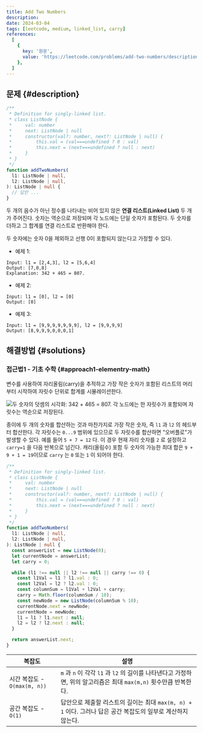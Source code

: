 ```yaml
---
title: Add Two Numbers
description:
date: 2024-03-04
tags: [leetcode, medium, linked_list, carry]
references:
  [
    {
      key: '원문',
      value: 'https://leetcode.com/problems/add-two-numbers/description/',
    },
  ]
---
```


## 문제 {#description}

```ts
/**
 * Definition for singly-linked list.
 * class ListNode {
 *     val: number
 *     next: ListNode | null
 *     constructor(val?: number, next?: ListNode | null) {
 *         this.val = (val===undefined ? 0 : val)
 *         this.next = (next===undefined ? null : next)
 *     }
 * }
 */
function addTwoNumbers(
  l1: ListNode | null,
  l2: ListNode | null,
): ListNode | null {
  // 답안 ...
}
```

두 개의 음수가 아닌 정수를 나타내는 비어 있지 않은 **연결 리스트(Linked List)** 두 개가 주어진다. 숫자는 역순으로 저장되며 각 노드에는 단일 숫자가 포함된다. 두 숫자를 더하고 그 합계를 연결 리스트로 반환해야 한다.

두 숫자에는 숫자 0을 제외하고 선행 0이 포함되지 않는다고 가정할 수 있다.

- 예제 1:

```text
Input: l1 = [2,4,3], l2 = [5,6,4]
Output: [7,0,8]
Explanation: 342 + 465 = 807.
```

- 예제 2:

```text
Input: l1 = [0], l2 = [0]
Output: [0]
```

- 예제 3:

```text
Input: l1 = [9,9,9,9,9,9,9], l2 = [9,9,9,9]
Output: [8,9,9,9,0,0,0,1]
```

## 해결방법 {#solutions}

### 접근법1 - 기초 수학 {#approach1-elementry-math}

변수를 사용하여 자리올림(carry)을 추적하고 가장 작은 숫자가 포함된 리스트의 머리부터 시작하여 자릿수 단위로 합계를 시뮬레이션한다.

![두 숫자의 덧셈의 시각화: `342 + 465 = 807`.
각 노드에는 한 자릿수가 포함되며 자릿수는 역순으로 저장된다.](https://leetcode.com/problems/add-two-numbers/Figures/2_add_two_numbers.svg)

종이에 두 개의 숫자를 합산하는 것과 마찬가지로 가장 작은 숫자, 즉 `l1` 과 `l2` 의 헤드부터 합산한다. 각 자릿수는 `0...9` 범위에 있으므로 두 자릿수를 합산하면 "오버플로"가 발생할 수 있다. 예를 들어 `5 + 7 = 12` 다. 이 경우 현재 자리 숫자를 `2` 로 설정하고 `carry=1` 을 다음 반복으로 넘긴다. 캐리(올림수) 포함 두 숫자의 가능한 최대 합은 `9 + 9 + 1 = 19`이므로 `carry` 는 `0` 또는 `1` 이 되어야 한다.

```ts
/**
 * Definition for singly-linked list.
 * class ListNode {
 *     val: number
 *     next: ListNode | null
 *     constructor(val?: number, next?: ListNode | null) {
 *         this.val = (val===undefined ? 0 : val)
 *         this.next = (next===undefined ? null : next)
 *     }
 * }
 */
function addTwoNumbers(
  l1: ListNode | null,
  l2: ListNode | null,
): ListNode | null {
  const answerList = new ListNode(0);
  let currentNode = answerList;
  let carry = 0;

  while (l1 !== null || l2 !== null || carry !== 0) {
    const l1Val = l1 ? l1.val : 0;
    const l2Val = l2 ? l2.val : 0;
    const columnSum = l1Val + l2Val + carry;
    carry = Math.floor(columnSum / 10);
    const newNode = new ListNode(columnSum % 10);
    currentNode.next = newNode;
    currentNode = newNode;
    l1 = l1 ? l1.next : null;
    l2 = l2 ? l2.next : null;
  }

  return answerList.next;
}
```

| 복잡도                       | 설명                                                                                                              |
| ---------------------------- | ----------------------------------------------------------------------------------------------------------------- |
| 시간 복잡도 - `O(max(m, n))` | `m` 과 `n` 이 각각 `l1` 과 `l2` 의 길이를 나타낸다고 가정하면, 위의 알고리즘은 최대 `max(m,n)` 횟수만큼 반복한다. |
| 공간 복잡도 - `O(1)`         | 답안으로 제출할 리스트의 길이는 최대 `max(m, n) + 1` 이다. 그러나 답은 공간 복잡도의 일부로 계산하지 않는다.      |
